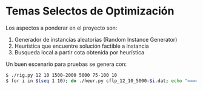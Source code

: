 # Temas Selectos de Optimización
Los aspectos a ponderar en el proyecto son:

1. Generador de instancias aleatorias (Random Instance Generator)
2. Heurística que encuentre solución factible a instancia
3. Busqueda local a partir cota obtenida por heurística

Un buen escenario para pruebas se genera con:

```bash
$ ./rig.py 12 10 1500-2000 5000 75-100 10
$ for i in $(seq 1 10); do ./heur.py cflp_12_10_5000-$i.dat; echo "============"; done
```
